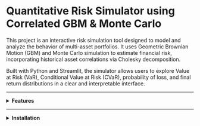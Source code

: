 # Quantitative Risk Simulator using Correlated GBM & Monte Carlo

This project is an interactive risk simulation tool designed to model and analyze the behavior of multi-asset portfolios. It uses Geometric Brownian Motion (GBM) and Monte Carlo simulation to estimate financial risk, incorporating historical asset correlations via Cholesky decomposition.

Built with Python and Streamlit, the simulator allows users to explore Value at Risk (VaR), Conditional Value at Risk (CVaR), probability of loss, and final return distributions in a clear and interpretable interface.

---

<details>
<summary><strong>Features</strong></summary>

- Simulates asset price paths using correlated Geometric Brownian Motion
- Supports multi-asset portfolios with user-defined weightings
- Historical correlation handled through Cholesky decomposition
- Monte Carlo simulation over configurable time horizons and number of trials
- Computes key portfolio risk metrics:
  - Value at Risk (VaR)
  - Conditional Value at Risk (CVaR)
  - Probability of loss
  - Volatility and expected return
- Visualizations of:
  - Simulated portfolio value paths
  - Return distribution with risk thresholds
  - Historical correlation matrix
- Allows CSV downloads of:
  - Risk metric summary
  - Final return distribution
  - Raw simulation paths (optional)
- Risk interpretation module for non-technical users

</details>

---

<details>
<summary><strong>Installation</strong></summary>

Clone the repository and install dependencies:

```bash
git clone https://github.com/NayanKanaparthi/Quantitative-Risk-Simulator-using-Correlated-GBM-Monte-Carlo.git
cd Quantitative-Risk-Simulator-using-Correlated-GBM-Monte-Carlo
pip install -r requirements.txt
